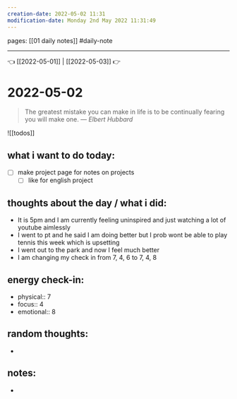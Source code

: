 ```yaml
---
creation-date: 2022-05-02 11:31 
modification-date: Monday 2nd May 2022 11:31:49 
---
```

pages: [[01 daily notes]] 
#daily-note
___

👈 [[2022-05-01]] | [[2022-05-03]] 👉 

# 2022-05-02 
> The greatest mistake you can make in life is to be continually fearing you will make one.
> — <cite>Elbert Hubbard</cite>

![[todos]]

## what i want to do today:
- [ ] make project page for notes on projects
	- [ ] like for english project

## thoughts about the day / what i did:
- It is 5pm and I am currently feeling uninspired and just watching a lot of youtube aimlessly 
- I went to pt and he said I am doing better but I prob wont be able to play tennis this week which is upsetting
- I went out to the park and now I feel much better
- I am changing my check in from 7, 4, 6 to 7, 4, 8

## energy check-in:
- physical:: 7
- focus:: 4
- emotional:: 8

## random thoughts:
- 

## notes:
- 

